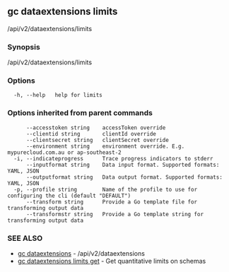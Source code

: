 ## gc dataextensions limits

/api/v2/dataextensions/limits

### Synopsis

/api/v2/dataextensions/limits

### Options

```
  -h, --help   help for limits
```

### Options inherited from parent commands

```
      --accesstoken string    accessToken override
      --clientid string       clientId override
      --clientsecret string   clientSecret override
      --environment string    environment override. E.g. mypurecloud.com.au or ap-southeast-2
  -i, --indicateprogress      Trace progress indicators to stderr
      --inputformat string    Data input format. Supported formats: YAML, JSON
      --outputformat string   Data output format. Supported formats: YAML, JSON
  -p, --profile string        Name of the profile to use for configuring the cli (default "DEFAULT")
      --transform string      Provide a Go template file for transforming output data
      --transformstr string   Provide a Go template string for transforming output data
```

### SEE ALSO

* [gc dataextensions](gc_dataextensions.html)	 - /api/v2/dataextensions
* [gc dataextensions limits get](gc_dataextensions_limits_get.html)	 - Get quantitative limits on schemas


